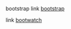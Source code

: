 bootstrap
link [bootstrap](https://getbootstrap.com/docs/5.3/getting-started/introduction/)

link [bootwatch](http://bootswatch.com/)